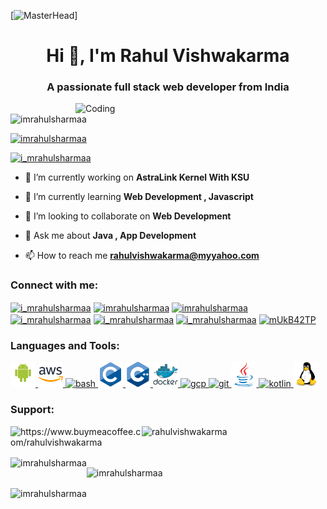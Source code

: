 [![MasterHead](https://www.wingstechsolutions.com/wp-content/uploads/2022/03/full-stack-development.gif)]
<h1 align="center">Hi 👋, I'm Rahul Vishwakarma</h1>
<h3 align="center">A passionate full stack web developer from India</h3>
<img align="right" alt="Coding" width="400" src="https://media.giphy.com/media/v1.Y2lkPTc5MGI3NjExeDM4Zjd6c2duOWltejFmeWVxMzN6M2ZkaXZxYzhiNzJ4Nm5pOTZwbSZlcD12MV9pbnRlcm5hbF9naWZfYnlfaWQmY3Q9Zw/qgQUggAC3Pfv687qPC/giphy.gif"

<p align="left"> <img src="https://komarev.com/ghpvc/?username=imrahulsharmaa&label=Profile%20views&color=0e75b6&style=flat" alt="imrahulsharmaa" /> </p>

<p align="left"> <a href="https://github.com/ryo-ma/github-profile-trophy"><img src="https://github-profile-trophy.vercel.app/?username=imrahulsharmaa" alt="imrahulsharmaa" /></a> </p>

<p align="left"> <a href="https://twitter.com/i_mrahulsharmaa" target="blank"><img src="https://img.shields.io/twitter/follow/i_mrahulsharmaa?logo=twitter&style=for-the-badge" alt="i_mrahulsharmaa" /></a> </p>

- 🔭 I’m currently working on **AstraLink Kernel With KSU**

- 🌱 I’m currently learning **Web Development , Javascript**

- 👯 I’m looking to collaborate on **Web Development**

- 💬 Ask me about **Java , App Development**

- 📫 How to reach me **rahulvishwakarma@myyahoo.com**

<h3 align="left">Connect with me:</h3>
<p align="left">
<a href="https://twitter.com/i_mrahulsharmaa" target="blank"><img align="center" src="https://raw.githubusercontent.com/rahuldkjain/github-profile-readme-generator/master/src/images/icons/Social/twitter.svg" alt="i_mrahulsharmaa" height="30" width="40" /></a>
<a href="https://linkedin.com/in/imrahulsharmaa" target="blank"><img align="center" src="https://raw.githubusercontent.com/rahuldkjain/github-profile-readme-generator/master/src/images/icons/Social/linked-in-alt.svg" alt="imrahulsharmaa" height="30" width="40" /></a>
<a href="https://fb.com/imrahulsharmaa" target="blank"><img align="center" src="https://raw.githubusercontent.com/rahuldkjain/github-profile-readme-generator/master/src/images/icons/Social/facebook.svg" alt="imrahulsharmaa" height="30" width="40" /></a>
<a href="https://instagram.com/i_mrahulsharmaa" target="blank"><img align="center" src="https://raw.githubusercontent.com/rahuldkjain/github-profile-readme-generator/master/src/images/icons/Social/instagram.svg" alt="i_mrahulsharmaa" height="30" width="40" /></a>
<a href="https://www.hackerrank.com/i_mrahulsharmaa" target="blank"><img align="center" src="https://raw.githubusercontent.com/rahuldkjain/github-profile-readme-generator/master/src/images/icons/Social/hackerrank.svg" alt="i_mrahulsharmaa" height="30" width="40" /></a>
<a href="https://www.leetcode.com/i_mrahulsharmaa" target="blank"><img align="center" src="https://raw.githubusercontent.com/rahuldkjain/github-profile-readme-generator/master/src/images/icons/Social/leet-code.svg" alt="i_mrahulsharmaa" height="30" width="40" /></a>
<a href="https://discord.gg/mUkB42TP" target="blank"><img align="center" src="https://raw.githubusercontent.com/rahuldkjain/github-profile-readme-generator/master/src/images/icons/Social/discord.svg" alt="mUkB42TP" height="30" width="40" /></a>
</p>

<h3 align="left">Languages and Tools:</h3>
<p align="left"> <a href="https://developer.android.com" target="_blank" rel="noreferrer"> <img src="https://raw.githubusercontent.com/devicons/devicon/master/icons/android/android-original-wordmark.svg" alt="android" width="40" height="40"/> </a> <a href="https://aws.amazon.com" target="_blank" rel="noreferrer"> <img src="https://raw.githubusercontent.com/devicons/devicon/master/icons/amazonwebservices/amazonwebservices-original-wordmark.svg" alt="aws" width="40" height="40"/> </a> <a href="https://www.gnu.org/software/bash/" target="_blank" rel="noreferrer"> <img src="https://www.vectorlogo.zone/logos/gnu_bash/gnu_bash-icon.svg" alt="bash" width="40" height="40"/> </a> <a href="https://www.cprogramming.com/" target="_blank" rel="noreferrer"> <img src="https://raw.githubusercontent.com/devicons/devicon/master/icons/c/c-original.svg" alt="c" width="40" height="40"/> </a> <a href="https://www.w3schools.com/cpp/" target="_blank" rel="noreferrer"> <img src="https://raw.githubusercontent.com/devicons/devicon/master/icons/cplusplus/cplusplus-original.svg" alt="cplusplus" width="40" height="40"/> </a> <a href="https://www.docker.com/" target="_blank" rel="noreferrer"> <img src="https://raw.githubusercontent.com/devicons/devicon/master/icons/docker/docker-original-wordmark.svg" alt="docker" width="40" height="40"/> </a> <a href="https://cloud.google.com" target="_blank" rel="noreferrer"> <img src="https://www.vectorlogo.zone/logos/google_cloud/google_cloud-icon.svg" alt="gcp" width="40" height="40"/> </a> <a href="https://git-scm.com/" target="_blank" rel="noreferrer"> <img src="https://www.vectorlogo.zone/logos/git-scm/git-scm-icon.svg" alt="git" width="40" height="40"/> </a> <a href="https://www.java.com" target="_blank" rel="noreferrer"> <img src="https://raw.githubusercontent.com/devicons/devicon/master/icons/java/java-original.svg" alt="java" width="40" height="40"/> </a> <a href="https://kotlinlang.org" target="_blank" rel="noreferrer"> <img src="https://www.vectorlogo.zone/logos/kotlinlang/kotlinlang-icon.svg" alt="kotlin" width="40" height="40"/> </a> <a href="https://www.linux.org/" target="_blank" rel="noreferrer"> <img src="https://raw.githubusercontent.com/devicons/devicon/master/icons/linux/linux-original.svg" alt="linux" width="40" height="40"/> </a> </p>

<h3 align="left">Support:</h3>
<p><a href="https://www.buymeacoffee.com/https://www.buymeacoffee.com/rahulvishwakarma"> <img align="left" src="https://cdn.buymeacoffee.com/buttons/v2/default-yellow.png" height="50" width="210" alt="https://www.buymeacoffee.com/rahulvishwakarma" /></a><a href="https://ko-fi.com/rahulvishwakarma"> <img align="left" src="https://cdn.ko-fi.com/cdn/kofi3.png?v=3" height="50" width="210" alt="rahulvishwakarma" /></a></p><br><br>

<p><img align="left" src="https://github-readme-stats.vercel.app/api/top-langs?username=imrahulsharmaa&show_icons=true&locale=en&layout=compact" alt="imrahulsharmaa" /></p>

<p>&nbsp;<img align="center" src="https://github-readme-stats.vercel.app/api?username=imrahulsharmaa&show_icons=true&locale=en" alt="imrahulsharmaa" /></p>

<p><img align="center" src="https://github-readme-streak-stats.herokuapp.com/?user=imrahulsharmaa&" alt="imrahulsharmaa" /></p>

